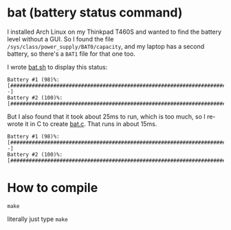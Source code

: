 # bat (battery status command)

I installed Arch Linux on my Thinkpad T460S and wanted to find the 
battery level without a GUI. So I found the file 
`/sys/class/power_supply/BAT0/capacity`, and my laptop has a second 
battery, so there's a `BAT1` file for that one too.

I wrote [bat.sh](bat.sh) to display this status:

```
Battery #1 (98)%: [##################################################################################################--]
Battery #2 (100)%: [####################################################################################################]
```

But I also found that it took about 25ms to run, which is too much, so 
I re-wrote it in C to create [bat.c](bat.c). That runs in about 15ms.

```
Battery #1 (98)%: [##################################################################################################--]
Battery #2 (100)%: [####################################################################################################]
```

# How to compile

```
make
```

literally just type `make`

